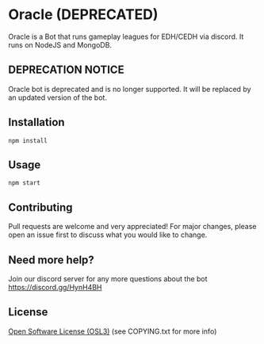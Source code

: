 # Oracle (DEPRECATED)
Oracle is a Bot that runs gameplay leagues for EDH/CEDH via discord. It runs on NodeJS and MongoDB.  

## DEPRECATION NOTICE
Oracle bot is deprecated and is no longer supported.  It will be replaced by an updated version of the bot. 

## Installation
```
npm install
```
## Usage
```
npm start
```

## Contributing
Pull requests are welcome and very appreciated! For major changes, please open an issue first to discuss what you would like to change.

## Need more help?
Join our discord server for any more questions about the bot
https://discord.gg/HynH4BH

## License
[Open Software License (OSL3)](http://opensource.org/licenses/osl-3.0.php) (see COPYING.txt for more info)
